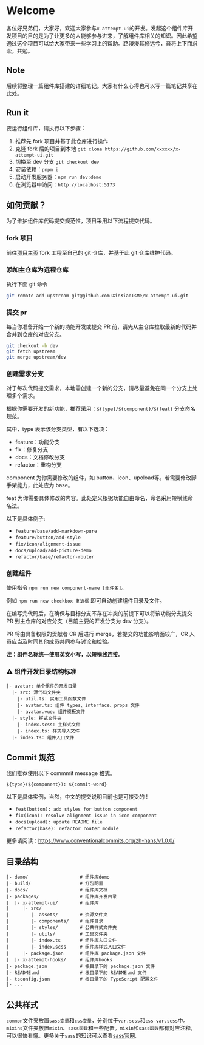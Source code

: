# Welcome

各位好兄弟们，大家好，欢迎大家参与`x-attempt-ui`的开发。发起这个组件库开发项目的目的是为了让更多的人能够参与进来，了解组件库相关的知识。因此希望通过这个项目可以给大家带来一些学习上的帮助。路漫漫其修远兮，吾将上下而求索，共勉。

## Note
后续将整理一篇组件库搭建的详细笔记。大家有什么心得也可以写一篇笔记共享在此处。

## Run it

要运行组件库，请执行以下步骤：

1. 推荐先 fork 项目并基于此仓库进行操作
2. 克隆 fork 后的项目到本地 `git clone https://github.com/xxxxxx/x-attempt-ui.git`
3. 切换至 dev 分支 `git checkout dev`
4. 安装依赖：`pnpm i`
5. 启动开发服务器：`npm run dev:demo`
6. 在浏览器中访问：`http://localhost:5173`

## 如何贡献？

为了维护组件库代码提交规范性，项目采用以下流程提交代码。

### fork 项目

前往[项目主页](https://github.com/XinXiaoIsMe/x-attempt-ui,"github主页") fork 工程至自己的 git 仓库，并基于此 git 仓库维护代码。

### 添加主仓库为远程仓库

执行下面 git 命令

```sh
git remote add upstream git@github.com:XinXiaoIsMe/x-attempt-ui.git
```

### 提交 pr

每当你准备开始一个新的功能开发或提交 PR 前，请先从主仓库拉取最新的代码并合并到仓库的对应分支。

```sh
git checkout -b dev
git fetch upstream
git merge upstream/dev
```

### 创建需求分支

对于每次代码提交需求，本地需创建一个新的分支，请尽量避免在同一个分支上处理多个需求。

根据你需要开发的新功能，推荐采用：`${type}/${component}/${feat}` 分支命名规范。

其中，type 表示该分支类型，有以下选项：

- feature：功能分支
- fix：修复分支
- docs：文档修改分支
- refactor：重构分支

component 为你需要修改的组件，如 button、icon、upoload等。若需要修改脚手架能力，此处应为 base。

feat 为你需要具体修改的内容。此处定义根据功能自由命名，命名采用短横线命名法。

以下是具体例子:

- `feature/base/add-markdown-pure`
- `feature/button/add-style`
- `fix/icon/alignment-issue`
- `docs/upload/add-picture-demo`
- `refactor/base/refactor-router`

### 创建组件

使用指令 `npm run new component-name [组件名]`。

例如 `npm run new checkbox 复选框` 即可自动创建组件目录及文件。

在编写完代码后，在确保与目标分支不存在冲突的前提下可以将该功能分支提交 PR 到主仓库的对应分支（目前主要的开发分支为 dev 分支）。

PR 将由具备权限的贡献者 CR 后进行 merge，若提交的功能影响面较广，CR 人员应当及时同其他成员共同参与讨论和检验。

**注：组件名称统一使用英文小写，以短横线连接。**

### ⚠️ 组件开发目录结构标准

```plaintext
|- avatar: 单个组件的开发目录
  |- src: 源代码文件夹
    |- util.ts: 实用工具函数文件
    |- avatar.ts: 组件 types、interface、props 文件
    |- avatar.vue: 组件模板文件
  |- style: 样式文件夹
    |- index.scss: 主样式文件
    |- index.ts: 样式导入文件
  |- index.ts: 组件入口文件
```

## Commit 规范

我们推荐使用以下 commmit message 格式。

`${type}(${component}): ${commit-word}`

以下是具体实例，当然，中文的提交说明目前也是可接受的 !

- `feat(button): add styles for button component`
- `fix(icon): resolve alignment issue in icon component`
- `docs(upload): update README file`
- `refactor(base): refactor router module`

更多请阅读：<https://www.conventionalcommits.org/zh-hans/v1.0.0/>

## 目录结构

```plaintext
|- demo/                   # 组件库demo
|- build/                  # 打包配置
|- docs/                   # 组件库文档
|- packages/               # 组件库开发目录
|  |- x-attempt-ui/        # 组件库
|     |- src/
|        |- assets/        # 资源文件夹
|        |- components/    # 组件目录
|        |- styles/        # 公共样式文件夹
|        |- utils/         # 工具文件夹
|        |- index.ts       # 组件库入口文件
|        |- index.scss     # 组件库样式入口文件
|     |- package.json      # 组件库 package.json 文件
|  |- x-attempt-hooks/     # 组件库hooks
|- package.json            # 根目录下的 package.json 文件
|- README.md               # 根目录下的 README.md 文件
|- tsconfig.json           # 根目录下的 TypeScript 配置文件
|- ...
```

## 公共样式
`common`文件夹放置`sass变量`和`css变量`，分别位于`var.scss`和`css-var.scss`中。`mixins`文件夹放置`mixin`、`sass函数`和一些配置。`mixin`和`sass函数`都有对应注释，可以很快看懂。更多关于`sass`的知识可以查看[sass官网](https://sass-lang.com/documentation/modules/math/).
